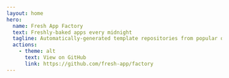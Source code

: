 ```yaml
---
layout: home
hero:
  name: Fresh App Factory
  text: Freshly-baked apps every midnight
  tagline: Automatically-generated template repositories from popular open-source app frameworks
  actions:
    - theme: alt
      text: View on GitHub
      link: https://github.com/fresh-app/factory
---
```


<script setup>
  import ProjectList from './.vitepress/ProjectList.vue'
</script>

<div class="vp-doc" style="max-width: 1152px; margin: 0 auto;">
  <ProjectList />
</div>
